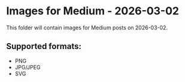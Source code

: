 # Images for Medium - 2026-03-02

This folder will contain images for Medium posts on 2026-03-02.

## Supported formats:
- PNG
- JPG/JPEG
- SVG
